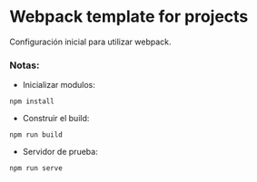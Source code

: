 # Webpack template for projects

Configuración inicial para utilizar webpack.

### Notas:

- Inicializar modulos:

```
npm install
```

- Construir el build:

```
npm run build
```

- Servidor de prueba:

```
npm run serve
``` 